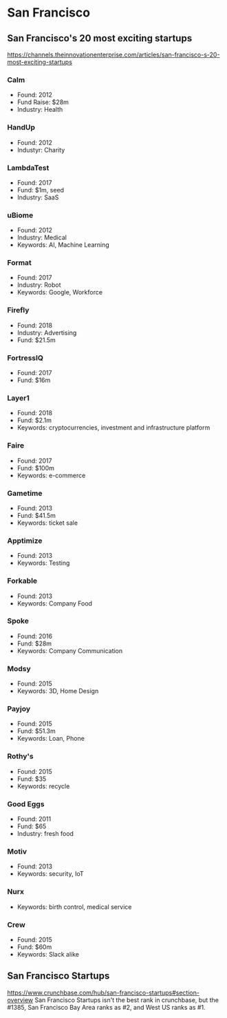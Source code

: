 # San Francisco

## San Francisco's 20 most exciting startups  
https://channels.theinnovationenterprise.com/articles/san-francisco-s-20-most-exciting-startups

### Calm
- Found: 2012
- Fund Raise: $28m
- Industry: Health

### HandUp
- Found: 2012
- Industyr: Charity

### LambdaTest
- Found: 2017
- Fund: $1m, seed
- Industry: SaaS

### uBiome
- Found: 2012
- Industry: Medical
- Keywords: AI, Machine Learning

### Format
- Found: 2017
- Industry: Robot
- Keywords: Google, Workforce

### Firefly
- Found: 2018
- Industry: Advertising
- Fund: $21.5m

### FortressIQ
- Found: 2017
- Fund: $16m

### Layer1
- Found: 2018
- Fund: $2.1m
- Keywords: cryptocurrencies, investment and infrastructure platform

### Faire
- Found: 2017
- Fund: $100m
- Keywords: e-commerce

### Gametime
- Found: 2013
- Fund: $41.5m
- Keywords: ticket sale

### Apptimize
- Found: 2013
- Keywords: Testing

### Forkable
- Found: 2013
- Keywords: Company Food

### Spoke
- Found: 2016
- Fund: $28m
- Keywords: Company Communication

### Modsy
- Found: 2015
- Keywords: 3D, Home Design

### Payjoy
- Found: 2015
- Fund: $51.3m
- Keywords: Loan, Phone

### Rothy's
- Found: 2015
- Fund: $35
- Keywords: recycle

### Good Eggs
- Found: 2011
- Fund: $65
- Industry: fresh food

### Motiv
- Found: 2013
- Keywords: security, IoT

### Nurx
- Keywords: birth control, medical service

### Crew
- Found: 2015
- Fund: $60m
- Keywords: Slack alike

## San Francisco Startups
https://www.crunchbase.com/hub/san-francisco-startups#section-overview
San Francisco Startups isn't the best rank in crunchbase, but the #1385, San Francisco Bay Area ranks as #2, and West US ranks as #1.
